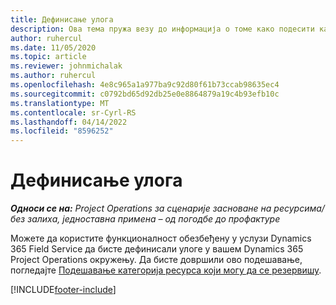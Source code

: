 ```yaml
---
title: Дефинисање улога
description: Ова тема пружа везу до информација о томе како подесити категорије ресурса који могу да се резервишу.
author: ruhercul
ms.date: 11/05/2020
ms.topic: article
ms.reviewer: johnmichalak
ms.author: ruhercul
ms.openlocfilehash: 4e8c965a1a977ba9c92d80f61b73ccab98635ec4
ms.sourcegitcommit: c0792bd65d92db25e0e8864879a19c4b93efb10c
ms.translationtype: MT
ms.contentlocale: sr-Cyrl-RS
ms.lasthandoff: 04/14/2022
ms.locfileid: "8596252"
---
```

# <a name="define-roles"></a>Дефинисање улога

_**Односи се на:** Project Operations за сценарије засноване на ресурсима/без залиха, једноставна примена – од погодбе до профактуре_

Можете да користите функционалност обезбеђену у услузи Dynamics 365 Field Service да бисте дефинисали улоге у вашем Dynamics 365 Project Operations окружењу. Да бисте довршили ово подешавање, погледајте [Подешавање категорија ресурса који могу да се резервишу](/dynamics365/field-service/set-up-bookable-resource-categories).


[!INCLUDE[footer-include](../includes/footer-banner.md)]